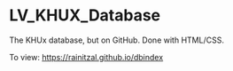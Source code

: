 # LV_KHUX_Database
The KHUx database, but on GitHub. Done with HTML/CSS.

To view: https://rainitzal.github.io/dbindex
